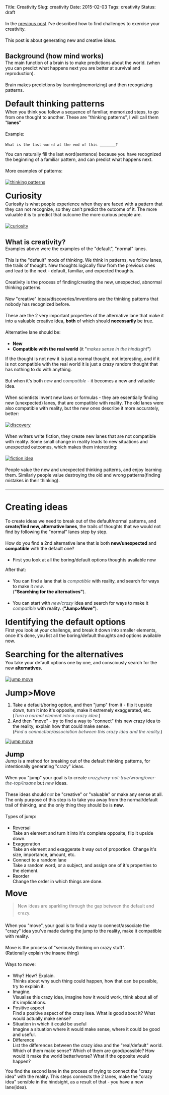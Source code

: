 Title: Creativity
Slug: creativity
Date: 2015-02-03
Tags: creativity
Status: draft

In the [previous post](/post/essay) I've described how to find challenges to exercise your creativity.

This post is about generating new and creative ideas.

## Background (how mind works)

The main function of a brain is to make predictions about the world.
(when you can predict what happens next you are better at survival and reproduction).
 
Brain makes predictions by learning(memorizing) and then recognizing patterns.

### Default thinking patterns

When you think you follow a sequence of familiar, memorized steps, to go from one thought to another.
These are "thinking patterns", I will call them "**lanes**"

Example:  

	What is the last worrd at the end of this _______?

You can naturally fill the last word(sentence) because you have recognized the beginning of a familiar pattern, and can predict what happens next.

More examples of patterns:

[![thinking patterns](/images/comedy/thinking-patterns.svg)](/images/comedy/thinking-patterns.svg)


<!-- 
More complex, high-level ones:

	I see a man in a business suit >?he is probably successfull and competent
When I see a person that looks a cerain way, this is how he is supposed to act.

	?Example
This kind of a situation usually have this kind of ouctome

	I see man and woman holding hands > they are probably in love
	When I see a certain kind of a situation it usually has this explanation.

-->	

<!-- 
**Lanes**(thinking patterns) **include**:  

- *predictions* a person makes about what will happen,
- his *expectations* about the *outcome* of this situation
- or his *explanations* of what is going on in this situation
- all of the *assumptions* that he makes
- his *interpretations* of what's going on
- etc

Basically lanes are the "trails of thought", everything that you consciously "think" about a situation, or unconsciously expect to be true.
-->

### Curiosity

Curiosity is what people experience when they are faced with a pattern that they can not recognize, so they can't predict the outcome of it. The more valuable it is to predict that outcome the more curious people are.

[![curiosity](/images/creativity/curiosity.svg)](/images/creativity/curiosity.svg)


## What is creativity?

Examples above were the examples of the "default", "normal" lanes.

This is the "default" mode of thinking.
We think in patterns, we follow lanes, the trails of thought.
New thoughts logically flow from the previous ones and lead to the next - default, familiar, and expected thoughts.

Creativity is the process of finding/creating the new, unexpected, abnormal thinking patterns.

New "creative" ideas/discoveries/inventions are the thinking patterns that nobody has recognized before.

These are the 2 very important properties of the alternative lane that make it into a valuable creative idea, **both** of which should **necessarily** be true.

Alternative lane should be:
- **New**
- **Compatible with the real world**
  (it "*makes sense in the hindisght*")

If the thought is not new it is just a normal thought, not interesting, and if it is not compatible with the real world it is just a crazy random thought that has nothing to do with anything.

But when it's both *new* and *compatible* - it becomes a new and valuable idea.


When scientists invent new laws or formulas - they are essentially finding new (unexpected) lanes, that are compatible with reality. The old lanes were also compatible with reality, but the new ones describe it more accurately, better:

[![discovery](/images/comedy/discovery.svg)](/images/comedy/discovery.svg)


When writers write fiction, they create new lanes that are not compatible with reality. Some small change in reality leads to new situations and unexpected outcomes, which makes them interesting:

[![fiction idea](/images/comedy/fiction-idea.svg)](/images/comedy/fiction-idea.svg)

People value the new and unexpected thinking patterns, and enjoy learning them. Similarly people value destroying the old and wrong patterns(finding mistakes in their thinking).


---- 

# Creating ideas


To create ideas we need to break out of the default/normal patterns, and **create/find new, alternative lanes**, the trails of thoughts that we would not find by following the "normal" lanes step by step.

How do you find a 2nd alternative lane that is both **new/unexpected** and **compatible** with the default one?

- First you look at all the boring/default options thoughts available now

After that:

- You can find a lane that is *compatible* with reality, and search for ways to make it *new*.  
  (**"Searching for the alternatives"**).

- You can start with *new/crazy* idea and search for ways to make it *compatible* with reality.
  (**"Jump>Move"**).


### Identifying the default options

First you look at your challenge, and break it down into smaller elements, once it's done, you list all the boring/default thoughts and options available now.

### Searching for the alternatives

You take your default options one by one, and consciously search for the new **alternatives**.
<!-- associations -->

[![jump move](/images/comedy/turn.svg)](/images/comedy/turn.svg)

### Jump>Move

1. Take a default/boring option, and then "jump" from it - flip it upside down, turn it into it's opposite, make it extremely exaggerated, etc.  
 (*Turn a normal element into a crazy idea.*)
2. And then "move" - try to find a way to "connect" this new crazy idea to the reality, explain how that could make sense.  
(*Find a connection/association between this crazy idea and the reality.*)

[![jump move](/images/comedy/jump-move.svg)](/images/comedy/joke-structure.svg)

<!-- [![setup jump](/images/comedy/setup-jump.svg)](/images/comedy/setup-jump.svg) -->


#### Jump
Jump is a method for breaking out of the default thinking patterns, for intentionally generating "crazy" ideas.


When you "jump" your goal is to create
*crazy/very-not-true/wrong/over-the-top/insane* but *new* ideas.


These ideas should *not* be "creative" or "valuable" or make any sense at all.  <!-- be connected to reality at all in any way. -->
The only purpose of this step is to take you away from the normal/default trail of thinking, and the only thing they should be is **new**.


Types of jump:

- Reversal  
  Take an element and turn it into it's complete opposite, flip it upside down.
- Exaggeration  
  Take an element and exaggerate it way out of proportion.
  Change it's size, importance, amount, etc.
- Connect to a random lane <!-- field -->  
  Take a random word, or a subject, and assign one of it's properties to the element.
- Reorder  
  Change the order in which things are done.

<!--
- Perspective (What would person x think about it?) 
- Straightforward - just come up with crazy stuff
-->


### Move

> New ideas are sparkling through the gap between the default and crazy.

When you "move", your goal is to find a way to connect/associate the "crazy" idea you've made during the jump to the reality, make it compatible with reality.

Move is the process of "seriously thinking on crazy stuff".  
(Rationally explain the insane thing)

Ways to move:

- Why? How? Explain.  
  Thinks about why such thing could happen, how that can be possible, try to explain it.
- Imagine.  
  Visualise this crazy idea, imagine how it would work, think about all of it's implications.
- Positive aspect  
  Find a positive aspect of the crazy isea. What is good about it? What would actually make sense?
- Situation in which it could be useful  
  Imagine a situation where it would make sense, where it could be good and useful.
- Difference  
  List the differences between the crazy idea and the "real/default" world. Which of them make sense? Which of them are good/possible? How would it make the world better/worse? What if the opposite would happen?

You find the second lane in the process of trying to connect the "crazy idea" with the reality.
This steps connects the 2 lanes, make the "crazy idea" sensible in the hindsight, as a result of that - you have a new lane(idea).



<style>
p, li {
  color: black;
}

em {
  color: #3D454B;
}

h2 {
    margin-bottom: 0;
}
h3 {
    font-size: 26px;
    margin: 10px 0 2px 0;
}
	
h4 {
    font-size: 22px;
    color: black;
    margin-top: 10px;
    font-weight: bold;
	margin-bottom: 0;
}

p {
margin-top: 0!important;
margin-bottom: 19px !important;
}

blockquote, blockquote p {
    line-height: 1.6;
    color: #6F6F6F;
    font-weight: normal;
}

blockquote strong {
    color: #6F6F6F;
	}

article a img {
width: 100%;
}
</style>








